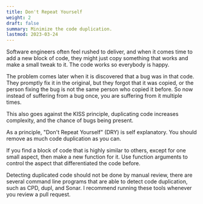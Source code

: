 ```yaml
---
title: Don't Repeat Yourself
weight: 2
draft: false
summary: Minimize the code duplication.
lastmod: 2023-03-24
---
```


Software engineers often feel rushed to deliver, and when it comes time to add a new
block of code, they might just copy something that works and make a small tweak to it.
The code works so everybody is happy.

The problem comes later when it is discovered that a bug was in that code.  They promptly
fix it in the original, but they forgot that it was copied, or the person fixing the 
bug is not the same person who copied it before.  So now instead of suffering from a 
bug once, you are suffering from it multiple times.

This also goes against the KISS principle, duplicating code increases complexity, and the 
chance of bugs being present.

As a principle, "Don't Repeat Yourself" (DRY) is self explanatory.  You should remove as
much code duplication as you can.

If you find a block of code that is highly similar to others, except for one small aspect, 
then make a new function for it.  Use function arguments to control the aspect that
differentiated the code before.

Detecting duplicated code should not be done by manual review, there are several command
line programs that are able to detect code duplication, such as CPD, dupl, and Sonar.
I recommend running these tools whenever you review a pull request.